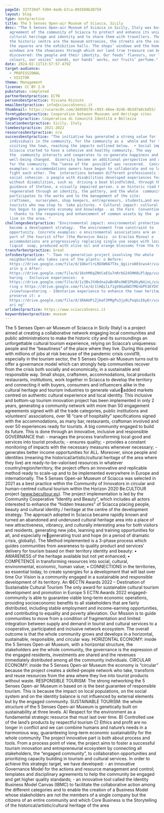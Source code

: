 ```yaml
---
pageId: 337f29df-fd94-4edb-b7ca-893509b38759
layout: blog
type: bestpractice
title: The 5 Senses Open-air Museum of Sciacca, Sicily
desc: "The 5 Senses Open-air Museum of Sciacca in Sicily, Italy was born from an
  agreement of the community of Sciacca to protect and enhance its unique
  cultural heritage and identity and to share them with travellers. The gates to
  the historic centre are the museum entrances, the streets are the corridors,
  the squares are the exhibition halls. The shops’ windows and the homes’
  windows are the showcases through which our land true treasure can be
  discovered: the people and their identity. Our foods’ flavours, our lands’
  colours, our voices’ sounds, our hands’ works, our fruits’ perfume."
date: 2024-02-11T13:57:57.479Z
target-audience:
  - PROFESSIONAL
  - VISITOR
theme: Management
license: CC BY 2.0
pubstatus: completed
partnerbestpractice: ECTN
personsbestpractice: Viviana Rizzuto
emailbestpractice: info@sciacca5sensi.it
thumbnail: https://ucarecdn.com/36850578-c993-48ee-824b-0b3d7a0cbd55/
formtypbestpractice: Cooperation between Museums and Heritage sites
orgbestpractice: Cooperativa di Comunità Identità e Bellezza
locationbestpractice: Sicily, Italy
timebestpractice: 2021-2022
resourcesbestpractice: n/a
successbestpractice: "The initiative has generated a strong value for
  individuals in the community, for the community as a  whole and for tourists
  visiting the town, reaching the impacts outlined below.  • Social impact:
  Sciacca started to have a cohesive and healthy community. The way
  the  community interacts and cooperates to co-generate happiness and
  well-being changed.  Diversity become an additional perspective and a resource
  for the community. The “sense of the  possible” was recovered.  Concrete
  examples: o accommodations owners have begun to collaborate and no longer
  fight each other. The  interactions between different professionals increase
  social cohesion. o people with disabilities developed experiences for people
  without disabilities, such as  driving a boat blindfolded, through the
  guidance of Stefano, a visually impaired person. o an historic road has been
  regenerated through an identity, the pottery, and the whole  community
  participates to the works and to the management of the site:
  craftsmen,  nurserymen, shop keepers, entrepreneurs, students…and even
  tourists who now stop to  take pictures. • Cultural impact: cultural heritage
  has begun to generate economy and knowledge - as the Faro  Convention aspires
  - thanks to the reopening and enhancement of common assets by the  people who
  live in the area. "
challengesbestpractice: "Environmental impact: environmental protection has also
  become a development strategy.  The environment from constraint to
  opportunity. Concrete examples: o environmental associations are an integral
  part of the tourist offer (the Marevivo Oasis  in Eraclea Minoa) o
  accommodations are progressively replacing single use soaps with local bio
  liquid  soap, produced with olive oil and orange blossoms from the territory."
transferbestpractice: Great
infosbestpractice: "- Town re-generation project involving the whole
  neighborhood who takes care of the plants: o Before:
  https://drive.google.com/file/d/1O6xtlrLRDXW9A7TXs_Qgiiro803cws4r/view?usp=sh\
  arin g o After:
  https://drive.google.com/file/d/16xhM6qZNVCeESu7nRrbG24SMH8LPldpp/view?usp=s
  haring - Inclusive experiences:  o
  https://drive.google.com/file/d/1z3BvJtHbdna2wBn8RxXWESPb8kyN4jnL/view?usp=sha
  ring o https://drive.google.com/file/d/1lHQilLf1gV0GaOW37MEnbPh3EYDV7VC-
  /view?usp=sharing - Identarian experience to enhance the town heritage and
  preserve it: o
  https://drive.google.com/file/d/1RAAUPiZjkoF3PMgPu3jy0LPoqGsI6y6r/view?usp=sh\
  ari ng"
urlsbestpractice: https://www.sciacca5sensi.it
keywordsbestpractice: museum
---
```

<!--StartFragment-->

The 5 Senses Open-air Museum of Sciacca in Sicily (Italy) is a project aimed at creating a collaborative network engaging local communities and public administrations to make the historic city and its surroundings an unforgettable cultural tourism experience, relying on Sciacca’s uniqueness: people and the “beautiness” of the place where they live. During this period with millions of jobs at risk because of the pandemic crisis covid19, especially in the tourism sector, the 5 Senses Open-air Museum turns out to offer a governance model which can strongly help communities recover from the crisis both socially and economically, in a sustainable and responsible way. Small shops, craftsmen, accommodations, local products restaurants, institutions, work together in Sciacca to develop the territory and connecting it with buyers, consumers and influencers alike in the cultural heritage and tourism industries to generate valueadded markets centred on authentic cultural experience and local identity. This inclusive and bottom-up tourism innovation project has been implemented in only 2 years, generating a community network with more than 50 engagement agreements signed with all the trade categories, public institutions and volunteers’ associations, over 18 “care of hospitality” specifications signed with the accommodations, as many bar, restaurants, craftsman involved and over 50 experiences ready for tourists. A big community engaged to build its future. This is done through an innovative, inclusive and responsible GOVERNANCE that: - manages the process transforming local good and services into tourist products; - ensures quality; - provides a constant monitoring of impacts with the necessary measures whenever necessary; - generates better income opportunities for ALL. Moreover, since people and identities (meaning the historical/artistic/cultural heritage of the area where they live) are ready-to-be-valorised resources in whatever country/region/territory, the project offers an innovative and replicable method ready to scale-up and to be implemented everywhere in Europe and internationally. The 5 Senses Open-air Museum of Sciacca was selected in 2021 as a best practice within the Community of Innovators in circular and human-centred cultural tourism within the Horizon 2020 Be.CULTOUR project (www.becultour.eu). The project implementation is led by the Community Cooperative “Identity and Beauty”, which includes all actors interested to enhance the “hidden treasures” of Sciacca placing people, beauty and cultural identity / heritage at the centre of the development strategy. The approach adopted in Sciacca became rapidly known and turned an abandoned and underused cultural heritage area into a place of new attractiveness, vibrancy, and culturally interesting area for both visitors and residents, generating new jobs, learning and training opportunities for all, and especially regenerating trust and hope (in a period of dramatic crisis, globally). The Method implemented is a 3-phase process which guides communities from awareness to quality product and services’ delivery for tourism based on their territory identity and beauty: • AWARENESS of the heritage available but not yet enhanced; • COMPETENCE in transforming resources into social, cultural, environmental, economic, human value; • CONNECTIONS in the territories, so essential today, to create synergies for a development that will last over time Our Vision is a community engaged in a sustainable and responsible development of its territory. An ©ECTN Awards 2022 – Destination of Sustainable Cultural Tourism The only award for sustainable cultural tourism development and promotion in Europe 5 ECTN Awards 2022 engaged-community is able to guarantee viable long-term economic operations, providing socioeconomic benefits to all stakeholders that are fairly distributed, including stable employment and income-earning opportunities, and contributing to equality and poverty alleviation. Our Mission is to guide communities to move from a condition of fragmentation and limited integration between supply and demand in tourist and cultural services to a cooperative, participated and inclusive network ecosystem. The overall outcome is that the whole community grows and develops in a horizontal, sustainable, responsible, and circular way. HORIZONTAL ECONOMY: inside the 5 Senses Open-air Museum, with a horizontal structure, the stakeholders are the whole community, the governance is the expression of the engaged residents, investments are shared and the revenues immediately distributed among all the community individuals. CIRCULAR ECONOMY: inside the 5 Senses Open-air Museum the economy is “circular” because the project creates a skilled-people network who take, transform and reuse resources from the area where they live into tourist products without waste. RESPONSIBLE TOURISM: The strong networking the 5 Senses Open-air Museum in based on is the best guarantee of responsible tourism. This is because the impact on local populations, on the social system and on the identity balance is not influenced by external elements but by the engaged community. SUSTAINABLE TOURISM: the whole structure of the 5 Senses Open-air Museum is genetically built on sustainability at three levels. A) Respect for the environment as a fundamental strategic resource that must last over time. B) Controlled use of the land’s products by respectful tourism C) Ethics and profit are no longer in conflict and we can combine humans and nature’s needs in a harmonious way, guaranteeing long-term economic sustainability for the whole community The project innovative part is both about process and tools. From a process point of view, the project aims to foster a successful tourism innovation and entrepreneurial ecosystem by connecting all stakeholders, the “engaged community”, to collaboration opportunities and prioritizing capacity building in tourism and cultural services. In order to achieve this strategic target, we have developed: - an innovative Governance Model for the actions and resource management and control; templates and disciplinary agreements to help the community be engaged and get higher quality standards; - an innovative tool called the Identity Business Model Canvas (IBMC) to facilitate the collaborative action among the different categories and to enable the creation of a Business Model whose stakeholders are not the members of a single company but the citizens of an entire community and which Core Business is the Storytelling of the historical/artistic/cultural heritage of the area

<!--EndFragment-->